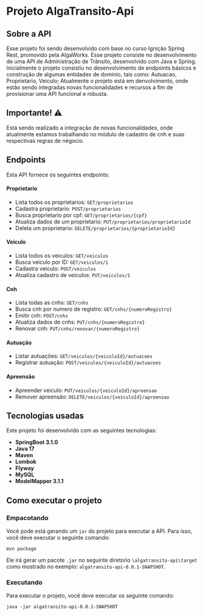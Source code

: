 # Projeto AlgaTransito-Api

## Sobre a API
Esse projeto foi sendo desenvolvido com base no curso Ignição Spring Rest, promovido pela AlgaWorks. Esse projeto consiste no desenvolvimento de uma API de Administração de Trânsito, desenvolvido com Java e Spring. 
Inicialmente o projeto consistiu no desenvolvimento de endpoints básicos e construção de algumas entidades de dominio, tais como: Autuacao, Proprietario, Veiculo; Atualmente o projeto está em denvolvimento, onde estão sendo integradas novas funcionalidades e recursos a fim de provisionar uma API funcional e robusta. 

## Importante! ⚠️ <br>
Está sendo realizado a integração de novas funcionalidades, onde atualmente estamos trabalhando no módulo de cadastro de cnh e suas respectivas regras de négocio.

## Endpoints

Esta API fornece os seguintes endpoints: 

#### Proprietario
- Lista todos os proprietarios: `GET/proprietarios`
- Cadastra proprietario: `POST/proprietarios`
- Busca proprietario por cpf: `GET/proprietarios/{cpf}`
- Atualiza dados de um proprietario: `PUT/proprietarios/proprietarioId`
- Deleta um proprietario: `DELETE/proprietarios/{proprietarioId}`

#### Veiculo
- Lista todos os veiculos:  `GET/veiculos`
- Busca veiculo por ID: `GET/veiculos/1`
- Cadastra veiculo: `POST/veiculos`
- Atualiza cadastro de veiculos: `PUT/veiculos/1`

#### Cnh
- Lista todas as cnhs:  `GET/cnhs`
- Busca cnh por numero de registro: `GET/cnhs/{numeroRegistro}`
- Emitir cnh: `POST/cnhs`
- Atualiza dados de cnhs: `PUT/cnhs/{numeroRegistro}`
- Renovar cnh: `PUT/cnhs/renovar/{numeroRegistro}`

#### Autuação

- Listar autuações:  `GET/veiculos/{veiculoId}/autuacoes`
- Registrar autuação:  `POST/veiculos/{veiculoId}/autuacoes`

#### Apreensão

- Apreender veiculo:  `PUT/veiculos/{veiculoId}/apreensao`
- Remover apreensão:  `DELETE/veiculos/{veiculoId}/apreensao`


## Tecnologias usadas

Este projeto foi desenvolvido com as seguintes tecnologias:

- **SpringBoot 3.1.0**
- **Java 17**
- **Maven**
- **Lombok**
- **Flyway** 
- **MySQL**
- **ModelMapper 3.1.1**

## Como executar o projeto

### Empacotando
Você pode está gerando um `jar` do projeto para executar a API. Para isso, você deve executar o seguinte comando:

```
mvn package
```

Ele irá gerar um pacote `.jar` no seguinte diretorio `\algatransito-api\target` como mostrado no exemplo: `algatransito-api-0.0.1-SNAPSHOT`. 

### Executando
Para executar o projeto, você deve executar os seguinte comando:

```
java -jar algatransito-api-0.0.1-SNAPSHOT
```

